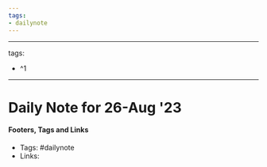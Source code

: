 ```yaml
---
tags:
- dailynote
---
```


---
tags:
- ^1
---


# Daily Note for 26-Aug '23



#### Footers, Tags and Links
- Tags: #dailynote 
- Links: 

[^1]: